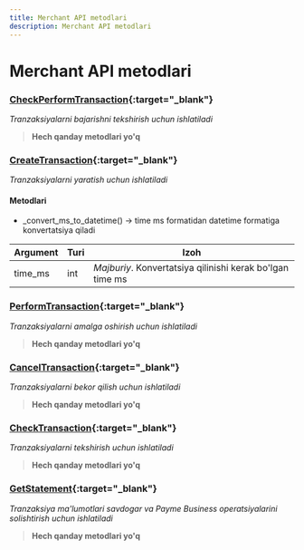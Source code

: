 ```yaml
---
title: Merchant API metodlari
description: Merchant API metodlari
---
```


# Merchant API metodlari

### [CheckPerformTransaction](https://github.com/PayTechUz/payme-pkg/blob/master/lib/payme/methods/check_perform_transaction.py){:target="_blank"}
_Tranzaksiyalarni bajarishni tekshirish uchun ishlatiladi_
> **Hech qanday metodlari yo'q**


### [CreateTransaction](https://github.com/PayTechUz/payme-pkg/blob/master/lib/payme/methods/create_transaction.py){:target="_blank"}
_Tranzaksiyalarni yaratish uchun ishlatiladi_


#### Metodlari
- _convert_ms_to_datetime() -> time ms formatidan datetime formatiga konvertatsiya qiladi

| Argument | Turi | Izoh                                                      |
|----------|------|-----------------------------------------------------------|
| time_ms  | int  | _Majburiy_. Konvertatsiya qilinishi kerak bo'lgan time ms |


### [PerformTransaction](https://github.com/PayTechUz/payme-pkg/blob/master/lib/payme/methods/perform_transaction.py){:target="_blank"}
_Tranzaksiyalarni amalga oshirish uchun ishlatiladi_
> **Hech qanday metodlari yo'q**


### [CancelTransaction](https://github.com/PayTechUz/payme-pkg/blob/master/lib/payme/methods/cancel_transaction.py){:target="_blank"}
_Tranzaksiyalarni bekor qilish uchun ishlatiladi_
> **Hech qanday metodlari yo'q**


### [CheckTransaction](https://github.com/PayTechUz/payme-pkg/blob/master/lib/payme/methods/check_transaction.py){:target="_blank"}
_Tranzaksiyalarni tekshirish uchun ishlatiladi_
> **Hech qanday metodlari yo'q**


### [GetStatement](https://github.com/PayTechUz/payme-pkg/blob/master/lib/payme/methods/get_statement.py){:target="_blank"}
_Tranzaksiya ma'lumotlari savdogar va Payme Business operatsiyalarini solishtirish uchun ishlatiladi_
> **Hech qanday metodlari yo'q**
